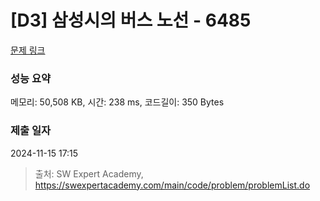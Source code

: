 # [D3] 삼성시의 버스 노선 - 6485 

[문제 링크](https://swexpertacademy.com/main/code/problem/problemDetail.do?contestProbId=AWczm7QaACgDFAWn) 

### 성능 요약

메모리: 50,508 KB, 시간: 238 ms, 코드길이: 350 Bytes

### 제출 일자

2024-11-15 17:15



> 출처: SW Expert Academy, https://swexpertacademy.com/main/code/problem/problemList.do